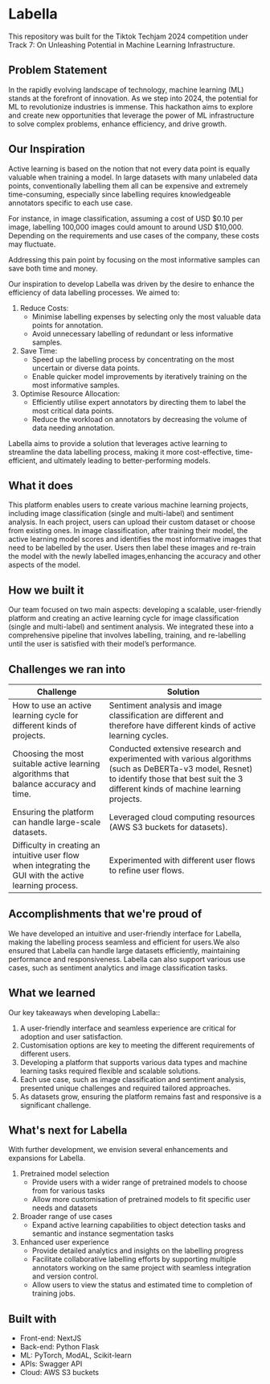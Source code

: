# Labella 
This repository was built for the Tiktok Techjam 2024 competition under Track 7: On Unleashing Potential in Machine Learning Infrastructure.

## Problem Statement

In the rapidly evolving landscape of technology, machine learning (ML) stands at the forefront of innovation. As we step into 2024, the potential for ML to revolutionize industries is immense. This hackathon aims to explore and create new opportunities that leverage the power of ML infrastructure to solve complex problems, enhance efficiency, and drive growth.

## Our Inspiration


Active learning is based on the notion that not every data point is equally valuable when training a model. In large datasets with many unlabeled data points, conventionally labelling them all can be expensive and extremely time-consuming, especially since labelling requires knowledgeable annotators specific to each use case.

For instance, in image classification, assuming a cost of USD $0.10 per image, labelling 100,000 images could amount to around USD $10,000. Depending on the requirements and use cases of the company, these costs may fluctuate.

Addressing this pain point by focusing on the most informative samples can save both time and money.

Our inspiration to develop Labella was driven by the desire to enhance the efficiency of data labelling processes. We aimed to:
1. Reduce Costs:
    - Minimise labelling expenses by selecting only the most valuable data points for annotation.
    - Avoid unnecessary labelling of redundant or less informative samples.
2. Save Time:
    - Speed up the labelling process by concentrating on the most uncertain or diverse data points.
    - Enable quicker model improvements by iteratively training on the most informative samples.
3. Optimise Resource Allocation:
    - Efficiently utilise expert annotators by directing them to label the most critical data points.
    - Reduce the workload on annotators by decreasing the volume of data needing annotation.

Labella aims to provide a solution that leverages active learning to streamline the data labelling process, making it more cost-effective, time-efficient, and ultimately leading to better-performing models.

## What it does

This platform enables users to create various machine learning projects, including image classification (single and multi-label) and sentiment analysis. In each project, users can upload their custom dataset or choose from existing ones. In image classification, after training their model, the active learning model scores and identifies the most informative images that need to be labelled by the user. Users then label these images and re-train the model with the newly labelled images,enhancing the accuracy and other aspects of the model.

## How we built it

Our team focused on two main aspects: developing a scalable, user-friendly platform and creating an active learning cycle for image classification (single and multi-label) and sentiment analysis. We integrated these into a comprehensive pipeline that involves labelling, training, and re-labelling until the user is satisfied with their model’s performance. 

## Challenges we ran into

| Challenge | Solution |
|-----------|----------|
| How to use an active learning cycle for different kinds of projects. | Sentiment analysis and image classification are different and therefore have different kinds of active learning cycles. |
| Choosing the most suitable active learning algorithms that balance accuracy and time. | Conducted extensive research and experimented with various algorithms (such as DeBERTa-v3 model, Resnet) to identify those that best suit the 3 different kinds of machine learning projects. |
| Ensuring the platform can handle large-scale datasets. | Leveraged cloud computing resources (AWS S3 buckets for datasets). |
| Difficulty in creating an intuitive user flow when integrating the GUI with the active learning process. | Experimented with different user flows to refine user flows. |

## Accomplishments that we're proud of

We have developed an intuitive and user-friendly interface for Labella, making the labelling process seamless and efficient for users.We also ensured that Labella can handle large datasets efficiently, maintaining performance and responsiveness. Labella can also support various use cases, such as sentiment analytics and image classification tasks.

## What we learned

Our key takeaways when developing Labella::
1. A user-friendly interface and seamless experience are critical for adoption and user satisfaction.
2. Customisation options are key to meeting the different requirements of different users.
3. Developing a platform that supports various data types and machine learning tasks required flexible and scalable solutions.
4. Each use case, such as image classification and sentiment analysis, presented unique challenges and required tailored approaches.
5. As datasets grow, ensuring the platform remains fast and responsive is a significant challenge.

## What's next for Labella

With further development, we envision several enhancements and expansions for Labella.
1. Pretrained model selection
    - Provide users with a wider range of pretrained models to choose from for various tasks
    - Allow more customisation of pretrained models to fit specific user needs and datasets	
2. Broader range of use cases
    - Expand active learning capabilities to object detection tasks and semantic and instance segmentation tasks
3. Enhanced user experience
    - Provide detailed analytics and insights on the labelling progress
    - Facilitate collaborative labelling efforts by supporting multiple annotators working on the same project with seamless integration and version control.
    - Allow users to view the status and estimated time to completion of training jobs.

## Built with
- Front-end:  NextJS
- Back-end: Python Flask
- ML: PyTorch, ModAL, Scikit-learn
- APIs: Swagger API
- Cloud: AWS S3 buckets
